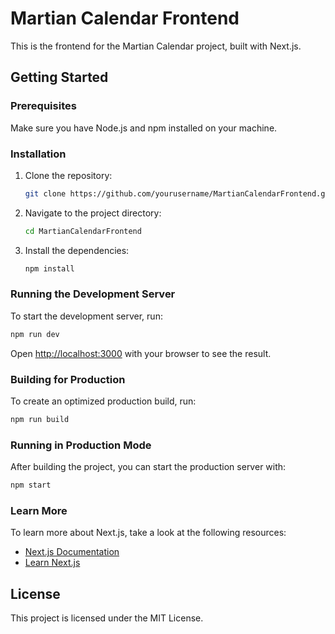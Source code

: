 # Martian Calendar Frontend

This is the frontend for the Martian Calendar project, built with Next.js.

## Getting Started

### Prerequisites

Make sure you have Node.js and npm installed on your machine.

### Installation

1. Clone the repository:
    ```bash
    git clone https://github.com/yourusername/MartianCalendarFrontend.git
    ```
2. Navigate to the project directory:
    ```bash
    cd MartianCalendarFrontend
    ```
3. Install the dependencies:
    ```bash
    npm install
    ```

### Running the Development Server

To start the development server, run:
```bash
npm run dev
```

Open [http://localhost:3000](http://localhost:3000) with your browser to see the result.

### Building for Production

To create an optimized production build, run:
```bash
npm run build
```

### Running in Production Mode

After building the project, you can start the production server with:
```bash
npm start
```

### Learn More

To learn more about Next.js, take a look at the following resources:
- [Next.js Documentation](https://nextjs.org/docs)
- [Learn Next.js](https://nextjs.org/learn)

## License

This project is licensed under the MIT License.